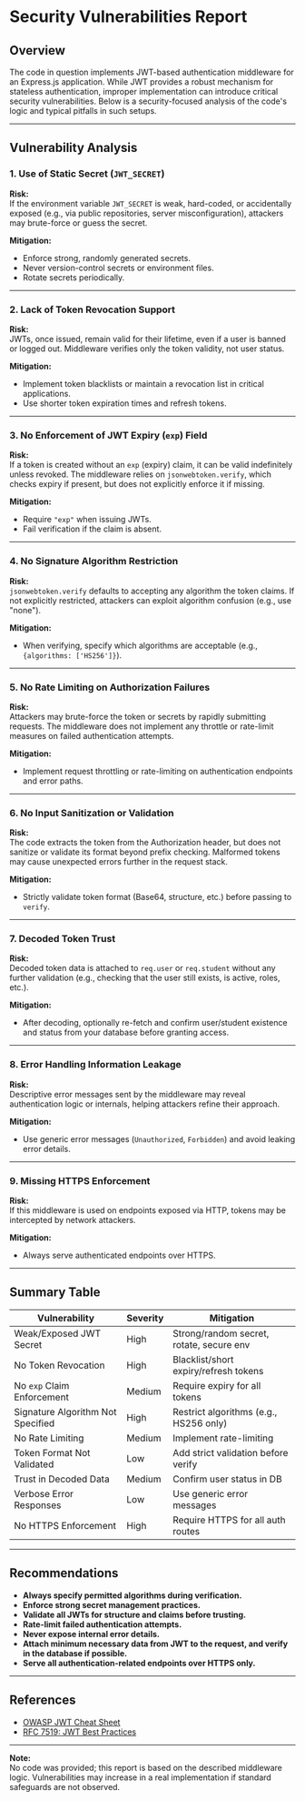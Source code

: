 # Security Vulnerabilities Report

## Overview

The code in question implements JWT-based authentication middleware for an Express.js application. While JWT provides a robust mechanism for stateless authentication, improper implementation can introduce critical security vulnerabilities. Below is a security-focused analysis of the code's logic and typical pitfalls in such setups.

---

## Vulnerability Analysis

### 1. **Use of Static Secret (`JWT_SECRET`)**

**Risk:**  
If the environment variable `JWT_SECRET` is weak, hard-coded, or accidentally exposed (e.g., via public repositories, server misconfiguration), attackers may brute-force or guess the secret.

**Mitigation:**
- Enforce strong, randomly generated secrets.
- Never version-control secrets or environment files.
- Rotate secrets periodically.

---

### 2. **Lack of Token Revocation Support**

**Risk:**  
JWTs, once issued, remain valid for their lifetime, even if a user is banned or logged out. Middleware verifies only the token validity, not user status.

**Mitigation:**
- Implement token blacklists or maintain a revocation list in critical applications.
- Use shorter token expiration times and refresh tokens.

---

### 3. **No Enforcement of JWT Expiry (`exp`) Field**

**Risk:**  
If a token is created without an `exp` (expiry) claim, it can be valid indefinitely unless revoked. The middleware relies on `jsonwebtoken.verify`, which checks expiry if present, but does not explicitly enforce it if missing.

**Mitigation:**
- Require `"exp"` when issuing JWTs.
- Fail verification if the claim is absent.

---

### 4. **No Signature Algorithm Restriction**

**Risk:**  
`jsonwebtoken.verify` defaults to accepting any algorithm the token claims. If not explicitly restricted, attackers can exploit algorithm confusion (e.g., use "none").

**Mitigation:**
- When verifying, specify which algorithms are acceptable (e.g., `{algorithms: ['HS256']}`).

---

### 5. **No Rate Limiting on Authorization Failures**

**Risk:**  
Attackers may brute-force the token or secrets by rapidly submitting requests. The middleware does not implement any throttle or rate-limit measures on failed authentication attempts.

**Mitigation:**
- Implement request throttling or rate-limiting on authentication endpoints and error paths.

---

### 6. **No Input Sanitization or Validation**

**Risk:**  
The code extracts the token from the Authorization header, but does not sanitize or validate its format beyond prefix checking. Malformed tokens may cause unexpected errors further in the request stack.

**Mitigation:**
- Strictly validate token format (Base64, structure, etc.) before passing to `verify`.

---

### 7. **Decoded Token Trust**

**Risk:**  
Decoded token data is attached to `req.user` or `req.student` without any further validation (e.g., checking that the user still exists, is active, roles, etc.).

**Mitigation:**
- After decoding, optionally re-fetch and confirm user/student existence and status from your database before granting access.

---

### 8. **Error Handling Information Leakage**

**Risk:**  
Descriptive error messages sent by the middleware may reveal authentication logic or internals, helping attackers refine their approach.

**Mitigation:**
- Use generic error messages (`Unauthorized`, `Forbidden`) and avoid leaking error details.

---

### 9. **Missing HTTPS Enforcement**

**Risk:**  
If this middleware is used on endpoints exposed via HTTP, tokens may be intercepted by network attackers.

**Mitigation:**
- Always serve authenticated endpoints over HTTPS.

---

## Summary Table

| Vulnerability                        | Severity   | Mitigation                               |
|-------------------------------------- |----------- |------------------------------------------|
| Weak/Exposed JWT Secret              | High       | Strong/random secret, rotate, secure env |
| No Token Revocation                  | High       | Blacklist/short expiry/refresh tokens    |
| No `exp` Claim Enforcement           | Medium     | Require expiry for all tokens            |
| Signature Algorithm Not Specified    | High       | Restrict algorithms (e.g., HS256 only)   |
| No Rate Limiting                     | Medium     | Implement rate-limiting                  |
| Token Format Not Validated           | Low        | Add strict validation before verify      |
| Trust in Decoded Data                | Medium     | Confirm user status in DB                |
| Verbose Error Responses              | Low        | Use generic error messages               |
| No HTTPS Enforcement                 | High       | Require HTTPS for all auth routes        |

---

## Recommendations

- **Always specify permitted algorithms during verification.**
- **Enforce strong secret management practices.**
- **Validate all JWTs for structure and claims before trusting.**
- **Rate-limit failed authentication attempts.**
- **Never expose internal error details.**
- **Attach minimum necessary data from JWT to the request, and verify in the database if possible.**
- **Serve all authentication-related endpoints over HTTPS only.**

---

## References

- [OWASP JWT Cheat Sheet](https://cheatsheetseries.owasp.org/cheatsheets/JSON_Web_Token_for_Java_Cheat_Sheet.html)
- [RFC 7519: JWT Best Practices](https://tools.ietf.org/html/rfc7519)

---

**Note:**  
No code was provided; this report is based on the described middleware logic. Vulnerabilities may increase in a real implementation if standard safeguards are not observed.